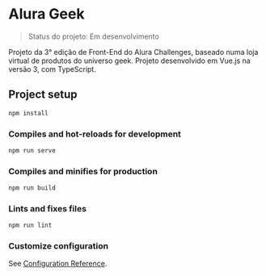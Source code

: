 # Alura Geek

> Status do projeto: Em desenvolvimento

Projeto da 3° edição de Front-End do Alura Challenges, baseado numa loja virtual de produtos do universo geek. Projeto desenvolvido em Vue.js na versão 3, com TypeScript.

## Project setup

```sh
npm install
```

### Compiles and hot-reloads for development

```sh
npm run serve
```

### Compiles and minifies for production

```sh
npm run build
```

### Lints and fixes files

```sh
npm run lint
```

### Customize configuration

See [Configuration Reference](https://cli.vuejs.org/config/).
